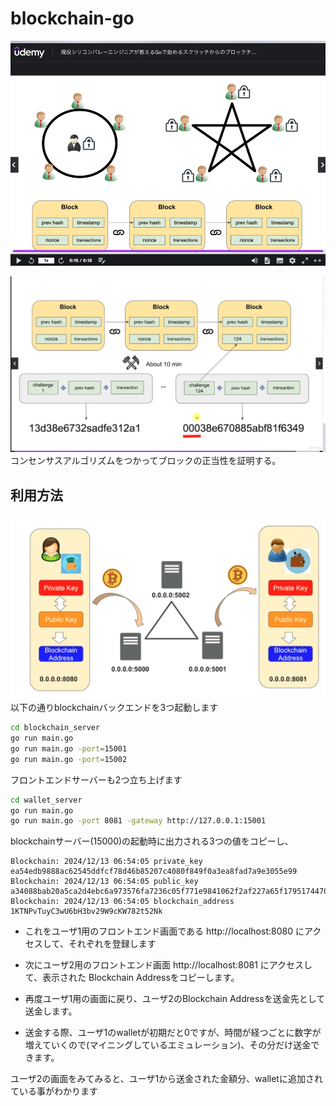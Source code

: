 # blockchain-go

![img.png](img.png)

![img_1.png](img_1.png)
コンセンサスアルゴリズムをつかってブロックの正当性を証明する。


## 利用方法

![img_2.png](img_2.png)
以下の通りblockchainバックエンドを3つ起動します

```bash
cd blockchain_server
go run main.go
go run main.go -port=15001
go run main.go -port=15002
```

フロントエンドサーバーも2つ立ち上げます

```bash
cd wallet_server
go run main.go
go run main.go -port 8081 -gateway http://127.0.0.1:15001
```

blockchainサーバー(15000)の起動時に出力される3つの値をコピーし、

```plaintext
Blockchain: 2024/12/13 06:54:05 private_key ea54edb9888ac62545ddfcf78d46b85207c4080f849f0a3ea8fad7a9e3055e99
Blockchain: 2024/12/13 06:54:05 public_key a34088bab20a5ca2d4ebc6a973576fa7236c05f771e9841062f2af227a65f179517447059b078eb1b632b7cd114e79fbdff4f1fcea99781ede2084e9a8654c2b
Blockchain: 2024/12/13 06:54:05 blockchain_address 1KTNPvTuyC3wU6bH3bv29W9cKW782t52Nk
```

* これをユーザ1用のフロントエンド画面である http://localhost:8080 にアクセスして、それぞれを登録します

* 次にユーザ2用のフロントエンド画面 http://localhost:8081 にアクセスして、表示された Blockchain Addressをコピーします。
* 再度ユーザ1用の画面に戻り、ユーザ2のBlockchain Addressを送金先として送金します。
* 送金する際、ユーザ1のwalletが初期だと0ですが、時間が経つごとに数字が増えていくので(マイニングしているエミュレーション)、その分だけ送金できます。

ユーザ2の画面をみてみると、ユーザ1から送金された金額分、walletに追加されている事がわかります